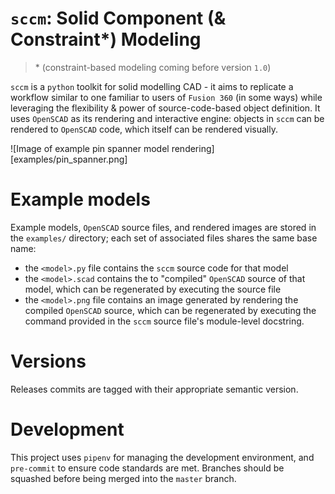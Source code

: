 # `sccm`: Solid Component (& Constraint\*) Modeling
> \* (constraint-based modeling coming before version `1.0`)

`sccm` is a `python` toolkit for solid modelling CAD - it aims to replicate a
workflow similar to one familiar to users of `Fusion 360` (in some ways) while
leveraging the flexibility & power of source-code-based object definition. It
uses `OpenSCAD` as its rendering and interactive engine: objects in `sccm` can
be rendered to `OpenSCAD` code, which itself can be rendered visually.

![Image of example pin spanner model rendering][examples/pin_spanner.png]

# Example models

Example models, `OpenSCAD` source files, and rendered images are stored in the
`examples/` directory; each set of associated files shares the same base name:
* the `<model>.py` file contains the `sccm` source code for that model
* the `<model>.scad` contains the to "compiled" `OpenSCAD` source of that model,
  which can be regenerated by executing the source file
* the `<model>.png` file contains an image generated by rendering the compiled
  `OpenSCAD` source, which can be regenerated by executing the command provided
  in the `sccm` source file's module-level docstring.

# Versions

Releases commits are tagged with their appropriate semantic version.

# Development

This project uses `pipenv` for managing the development environment, and
`pre-commit` to ensure code standards are met. Branches should be squashed before
being merged into the `master` branch.
